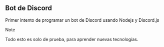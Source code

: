 ## Bot de Discord
Primer intento de programar un bot de Discord usando Nodejs y Discord.js

> [!NOTE]
> Todo esto es solo de prueba, para aprender nuevas tecnologías.